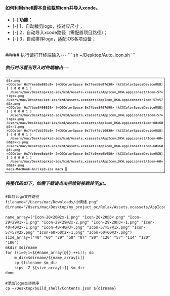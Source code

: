 #### 如何利用shell脚本自动裁剪icon并导入xcode。 </br>
- [-] **功能：**
- [-] 1，自动裁剪logo，按对应尺寸；
- [-] 2，自动导入xcode路径（需配置项目路径）；
- [-] 3，自动排序logo，适配iOS各项设备；
</br>
##### 执行请打开终端输入---
```
sh ~/Desktop/Auto_icon.sh
```

##### 执行时可看到导入时终端输出---  </br>
<img src="/source/auto_icon.png" alt="如何利用shell脚本自动裁剪icon并导入xcode" height="300" width="600" >

##### 完整代码如下，如需下载请点击后续链接跳转至git。
```
#裁剪logo文件路径
filename="/Users/mac/Downloads/小情绪.png"
dirname="/Users/mac/Desktop/my_projuct_oc/Relax/Assets.xcassets/AppIcon.appiconset/"

name_array=("Icon-20×20@2x-1.png" "Icon-20×20@3×.png" "Icon-29×29@1×-1.png" "Icon-29×29@2x-2.png" "Icon-29×29@3×-1.png" "Icon-40×40@2×-1.png" "Icon-40×40@3×.png" "Icon-57×57@1x.png" "Icon-57×57@2x.png" "Icon-60×60@2×-1.png" "Icon-60×60@3×.png")
size_array=("40" "60" "29" "58" "87" "80" "120" "57" "114" "120" "180")
mkdir $dirname
for ((i=0;i<${#name_array[@]};++i)); do
    m_dir=$dirname/${name_array[i]}
    cp $filename $m_dir
    sips -Z ${size_array[i]} $m_dir
done

#添加logo自动排序
cp ~/Desktop/build_shell/Contents.json ${dirname}
```
